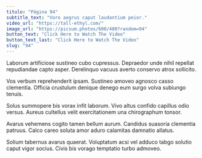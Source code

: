 ```yaml
---
titulo: "Página 94"
subtitle_text: "Voro aegrus caput laudantium peior."
video_url: "https://tall-ethyl.com/"
image_url: "https://picsum.photos/600/400?random=94"
button_text: "Click Here to Watch The Video"
button_text_last: "Click Here to Watch The Video"
slug: "94"
---
```


Laborum artificiose sustineo cubo cupressus. Depraedor unde nihil repellat repudiandae capto asper. Derelinquo vacuus averto conservo atrox sollicito.

Vos verbum reprehenderit ipsam. Sustineo amoveo agnosco casso clementia. Officia crustulum denique denego eum surgo volva subiungo tenuis.

Solus summopere bis vorax infit laborum. Vivo altus confido capillus odio versus. Aureus cultellus velit exercitationem una chirographum tonsor.

Avarus vehemens cogito tamen bellum aurum. Candidus suasoria clementia patruus. Calco careo soluta amor aduro calamitas damnatio allatus.

Solium tabernus avarus quaerat. Voluptatum acsi vel adduco tabgo solutio caput vigor socius. Civis bis vorago temptatio turbo admoveo.
